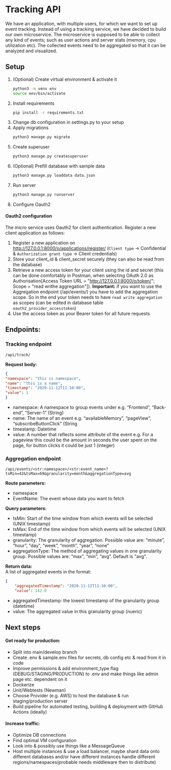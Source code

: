 # Tracking API
We have an application, with multiple users, for which we want to set up event tracking. Instead of using a tracking service, we have decided to build our own microservice. The microservice is supposed to be able to collect any kind of events; such as user actions and server stats (memory, cpu utilization etc). The collected events need to be aggregated so that it can be analyzed and visualized.

## Setup
1. (Optional) Create virtual environment & activate it
    ```bash 
    python3 -m venv env 
    source env/bin/activate
    ```
2. Install requirements
    ```bash 
    pip install -r requirements.txt 
    ```
3. Change db configuration in settings.py to your setup
4. Apply migrations
    ```bash 
    python3 manage.py migrate
    ```
5. Create superuser
    ```bash 
    python3 manage.py createsuperuser
    ```
6. (Optional) Prefill database with sample data
    ```bash 
    python3 manage.py loaddata data.json
    ```
7. Run server
    ```bash 
    python3 manage.py runserver
    ```
8. Configure Oauth2

#### Oauth2 configuration
The micro service uses Oauth2 for client authentication. Register a new client application as follows:

1. Register a new application on http://127.0.0.1:8000/o/applications/register/ (```Client type``` -> Confidential & ```Authorization grant type``` -> Client credentials)
2. Store your client_id & client_secret securely (they can also be read from the database)
3. Retrieve a new access token for your client using the id and secret (this can be done comfortably in Postman, when selecting OAuth 2.0 as Authorisation[Access Token URL = "http://127.0.0.1:8000/o/token/"; Scope = "read writhe aggregation"]). 
**Important:** if you want to use the Aggregation endpoint (/api/events/) you have to add the aggregation scope. So in the end your token needs to have ```read write aggregation``` as scopes (can be edited in database table ```oauth2_provider_accesstoken```)
4. Use the access token as your Bearer token for all future requests

## Endpoints:
### Tracking endpoint
```/api/track/```

**Request body:**
```json
{
"namespace": "this is namespace",
"name": "this is a name",
"timestamp": "2020-11-12T11:10:00",
"value": 1
} 
```
- namespace: A namespace to group events under e.g. “Frontend”, “Back- end”, “Server-1” (String)
- name: The name of an event e.g. “availableMemory”, “pageView”, “subscribeButtonClick” (String
- timestamp: Datetime
- value: A number that reflects some attribute of the event e.g. For a pageview this could be the amount in seconds the user spent on the page, for button clicks it could be just 1 (integer)

### Aggregation endpoint
```/api/events/<str:namespace>/<str:event_name>?tsMin=42&tsMax=69&granularity=month&aggregationType=avg```

**Route parameters:**
- namespace
- EventName: The event whose data you want to fetch

**Query parameters:**
- tsMin: Start of the time window from which events will be selected (UNIX timestamp)
- tsMax: End of the time window from which events will be selected (UNIX timestamp)
- granularity: The granularity of aggregation. Possible value are: “minute”,
“hour”, "day", “week”, “month”, “year”, “none”
- aggregationType: The method of aggregating values in one granularity
group. Possible values are: “max”, “min”, “avg”. Default is "avg".

**Return data:** \
A list of aggregated events in the format:
```json
{
    "aggregatedTimestamp": "2020-11-12T11:10:00",
    "value": 142.0
```
- aggregatedTimestamp: the lowest timestamp of the granularity group (datetime)
- value: The aggregated value in this granularity group (nueric)

## Next steps
#### Get ready for production:
- Split into main/develop branch
- Create .env & sample.env files for secrets, db config etc & read from it in code
- Improve permissions & add environment_type flag (DEBUG/STAGING/PRODUCTION) to .env and make things like admin page etc. dependent on it
- Dockerize
- Unit/Webtests (Newman)
- Choose Provider (e.g. AWS) to host the database & run staging/production server
- Build pipeline for automated testing, building & deployment with GitHub Actions (ideally)

#### Increase traffic:
- Optimize DB connections
- Find optimal VM configuration
- Look into & possibly use things like a MessageQueue
- Host multiple instances & use a load balancer, maybe shard data onto different databases and/or have different instances handle different regions/namespaces(probable needs middleware then to distribute)
